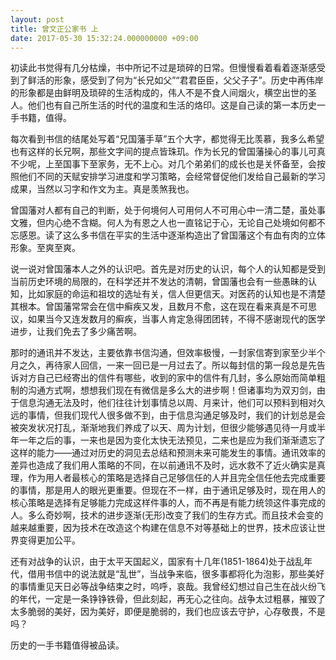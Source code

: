 ```yaml
---
layout: post
title: 曾文正公家书 上
date: 2017-05-30 15:32:24.000000000 +09:00
---
```


初读此书觉得有几分枯燥，书中所记不过是琐碎的日常。但慢慢看着看着逐渐感受到了鲜活的形象，感受到了何为“长兄如父”“君君臣臣，父父子子”。历史中再伟岸的形象都是由鲜明及琐碎的生活构成的，伟人不是不食人间烟火，横空出世的圣人。他们也有自己所生活的时代的温度和生活的烙印。这是自己读的第一本历史一手书籍，值得。  

每次看到书信的结尾处写着“兄国藩手草”五个大字，都觉得无比羡慕，我多么希望也有这样的长兄啊，那些文字间的提点皆珠玑。作为长兄的曾国藩操心的事儿可真不少呢，上至国事下至家务，无不上心。对几个弟弟们的成长也是关怀备至，会按照他们不同的天赋安排学习进度和学习策略，会经常督促他们发给自己最新的学习成果，当然以习字和作文为主。真是羡煞我也。  

曾国藩对人都有自己的判断，处于何境何人可用何人不可用心中一清二楚，虽处事文雅，但内心绝不含糊。何人为有恩之人也一直铭记于心，无论自己处境如何都不忘感恩。读了这么多书信在平实的生活中逐渐构造出了曾国藩这个有血有肉的立体形象。至爽至爽。  


说一说对曾国藩本人之外的认识吧。首先是对历史的认识，每个人的认知都是受到当前历史环境的局限的，在科学还并不发达的清朝，曾国藩也会有一些愚昧的认知，比如家庭的命运和祖坟的选址有关，信人但更信天。对医药的认知也是不清楚其根本。曾国藩常常会在信中癣疾又发，且数月不愈，这在现在看来真是不可思议，如果当今又连发数月的癣疾，当事人肯定急得团团转，不得不感谢现代的医学进步，让我们免去了多少痛苦啊。  


那时的通讯并不发达，主要依靠书信沟通，但效率极慢，一封家信寄到家至少半个月之久，再待家人回信，一来一回已是一月过去了。所以每封信的第一段总是先告诉对方自己已经寄出的信件有哪些，收到的家中的信件有几封，多么原始而简单粗制的沟通方式啊，想想我们现在有微信是多么大的进步啊！但诸事均为双刃剑，由于信息沟通无法及时，他们往往计划事情总以周、月来计，他们可以预料到相对久远的事情，但我们现代人很多做不到，由于信息沟通足够及时，我们的计划总是会被突发状况打乱，渐渐地我们养成了以天、周为计划，但很少能够遇见待一月或半年一年之后的事，一来也是因为变化太快无法预见，二来也是应为我们渐渐遗忘了这样的能力——通过对历史的洞见去总结和预测未来可能发生的事情。通讯效率的差异也造成了我们用人策略的不同，在以前通讯不及时，远水救不了近火确实是真理，作为用人者最核心的策略是选择自己足够信任的人并且完全信任他去完成重要的事情，那是用人的眼光更重要。但现在不一样，由于通讯足够及时，现在用人的核心策略是选择有足够能力完成这样件事的人，而不再是有能力统领这件事完成的人。多么奇妙啊，技术的进步逐渐(无形)改变了我们的生存方式。而且技术会变的越来越重要，因为技术在改造这个构建在信息不对等基础上的世界，技术应该让世界变得更加公平。  


还有对战争的认识，由于太平天国起义，国家有十几年(1851-1864)处于战乱年代，借用书信中的说法就是“乱世”，当战争来临，很多事都将化为泡影，那些美好的事情重见天日必等战争结束之时，呜呼，哀哉。我曾经幻想过自己生在战火纷飞的年代，一定是一条铮铮铁骨，但此刻起，再无心之往向。战争太过粗暴，摧毁了太多脆弱的美好，因为美好，即便是脆弱的，我们也应该去守护，心存敬畏，不是吗？   


历史的一手书籍值得被品读。  

